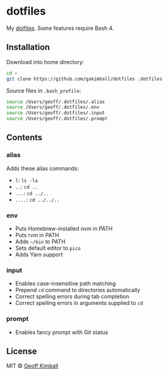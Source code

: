 # dotfiles

My [dotfiles](https://medium.com/@webprolific/getting-started-with-dotfiles-43c3602fd789#.abz8qz21x). Some features require Bash 4.

## Installation

Download into home directory:

```bash
cd ~
git clone https://github.com/gakimball/dotfiles .dotfiles
```

Source files in `.bash_profile`:

```bash
source /Users/geoff/.dotfiles/.alias
source /Users/geoff/.dotfiles/.env
source /Users/geoff/.dotfiles/.input
source /Users/geoff/.dotfiles/.prompt
```

## Contents

### alias

Adds these alias commands:

- `l`: `ls -la`
- `..`: `cd ..`
- `...`: `cd ../..`
- `....`: `cd ../../..`

### env

- Puts Homebrew-installed nvm in PATH
- Puts rvm in PATH
- Adds `~/bin` to PATH
- Sets default editor to `pico`
- Adds Yarn support

### input

- Enables case-insensitive path matching
- Prepend `cd` command to directories automatically
- Correct spelling errors during tab completion
- Correct spelling errors in arguments supplied to `cd`

### prompt

- Enables fancy prompt with Git status

## License

MIT &copy; [Geoff Kimball](http://geoffkimball.com)
